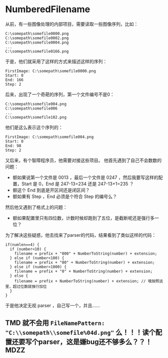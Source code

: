 # NumberedFilename

从前，有一些图像处理的内部项目，需要读取一些图像序列，比如：
```
C:\somepath\somefile0000.png
C:\somepath\somefile0002.png
C:\somepath\somefile0004.png
...
C:\somepath\somefile0166.png
```
于是，他们就采用了这样的方式来描述这样的序列：
```
FirstImage: C:\somepath\somefile0000.png
Start: 0
End: 166
Step: 2
```
后来，出现了一个奇葩的序列，第一个文件编号不是0：
```
C:\somepath\somefile004.png
C:\somepath\somefile006
...
C:\somepath\somefile102.png
```
他们是这么表示这个序列的：
```
FirstImage: C:\somepath\somefile004.png
Start: 0
End: 98
Step: 2
```

又后来，有个智障程序员，他需要对接这些项目。
他首先遇到了自己不会数数的问题：

* 额如果说第一个文件是 0013 ，最后一个文件是 0247 ，然后我要写这样的配置，Start 是 0，End 是 247-13=234 还是 247-13+1=235 ？
* 额这个 End 到底是开区间还是闭区间？
* 额如果有 Step ，End 必须是个符合 Step 的编号么？

然后他又遇到了格式上的问题：

* 额如果配置里只有四位数，计数时候却跑到了五位，是截断呢还是强行多一位？

为了解决这些疑惑，他去找来了parser的代码，结果看到了类似这样的代码：
```
if(numlen==4) {
  if (number<10) {
    filename = prefix + "000" + NumberToString(number) + extension;
  } else if (number<100) {
    filename = prefix + "00" + NumberToString(number) + extension;
  } else if (number<1000) {
    filename = prefix + "0" + NumberToString(number) + extension;
  } else {
    filename = prefix + NumberToString(number) + extension; // 哦按照这里，超过位数就强行加位
  }
}
```

于是他决定无视 parser ，自己写一个，并且……

## TMD 就不会用 `FileNamePattern: "C:\\somepath\\somefile%04d.png"` 么！！！读个配置还要写个parser，这是嫌bug还不够多么？？！MDZZ
